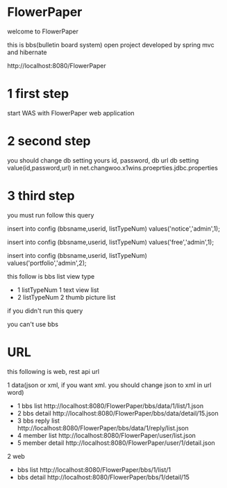 FlowerPaper
===========

welcome to FlowerPaper

this is bbs(bulletin board system) open project developed by spring mvc and hibernate

http://localhost:8080/FlowerPaper

1 first step
============

start WAS with FlowerPaper web application

2 second step
============

you should change db setting yours id, password, db url
db setting value(id,password,url) in net.changwoo.x1wins.proeprties.jdbc.properties

3 third step
============

you must run follow this query

insert into config (bbsname,userid, listTypeNum) values('notice','admin',1);

insert into config (bbsname,userid, listTypeNum) values('free','admin',1);

insert into config (bbsname,userid, listTypeNum) values('portfolio','admin',2);

this follow is bbs list view type
- 1 listTypeNum 1 text view list
- 2 listTypeNum 2 thumb picture list


if you didn't run this query

you can't use bbs


URL
============

this following is web, rest api url

1 data(json or xml, if you want xml. you should change json to xml in url word)
- 1 bbs list
http://localhost:8080/FlowerPaper/bbs/data/1/list/1.json
- 2 bbs detail
http://localhost:8080/FlowerPaper/bbs/data/detail/15.json
- 3 bbs reply list
http://localhost:8080/FlowerPaper/bbs/data/1/reply/list.json
- 4 member list
http://localhost:8080/FlowerPaper/user/list.json
- 5 member detail
http://localhost:8080/FlowerPaper/user/1/detail.json


2 web
- bbs list
http://localhost:8080/FlowerPaper/bbs/1/list/1
- bbs detail
http://localhost:8080/FlowerPaper/bbs/1/detail/15
